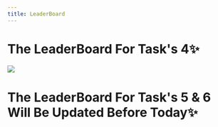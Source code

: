 ```yaml
---
title: LeaderBoard
---
```


# The LeaderBoard For Task's 4✨

![](/images/LT/1.jpg)
<!-- ![](/images/LT/2.png) -->

# The LeaderBoard For Task's 5 & 6 Will Be Updated Before Today✨

<br>